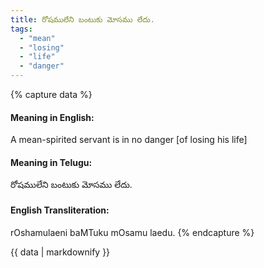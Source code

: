 ```yaml
---
title: రోషములేని బంటుకు మోసము లేదు.
tags:
  - "mean"
  - "losing"
  - "life"
  - "danger"
---
```


{% capture data %}
#### Meaning in English:
A mean-spirited servant is in no danger [of losing his life]

#### Meaning in Telugu:
రోషములేని బంటుకు మోసము లేదు.

#### English Transliteration:
rOshamulaeni baMTuku mOsamu laedu.
{% endcapture %}

{{ data | markdownify }}

